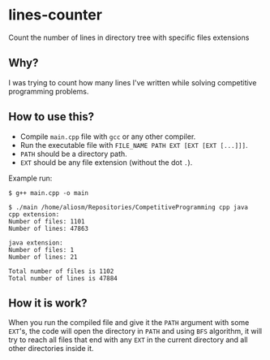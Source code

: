 # lines-counter
Count the number of lines in directory tree with specific files extensions

## Why?

I was trying to count how many lines I've written while solving competitive programming problems.

## How to use this?

- Compile `main.cpp` file with `gcc` or any other compiler.
- Run the executable file with `FILE_NAME PATH EXT [EXT [EXT [...]]]`.
- `PATH` should be a directory path.
- `EXT` should be any file extension (without the dot `.`).

Example run:

```
$ g++ main.cpp -o main

$ ./main /home/aliosm/Repositories/CompetitiveProgramming cpp java
cpp extension:
Number of files: 1101
Number of lines: 47863

java extension:
Number of files: 1
Number of lines: 21

Total number of files is 1102
Total number of lines is 47884
```

## How it is work?

When you run the compiled file and give it the `PATH` argument with some `EXT`'s, the code will open the directory in `PATH` and using `BFS` algorithm, it will try to reach all files that end with any `EXT` in the current directory and all other directories inside it.
